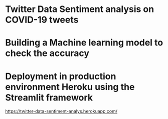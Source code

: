 # Twitter Data Sentiment analysis on COVID-19 tweets
# Building a Machine learning model to check the accuracy
# Deployment in production environment Heroku using the Streamlit framework
https://twitter-data-sentiment-analys.herokuapp.com/
 
